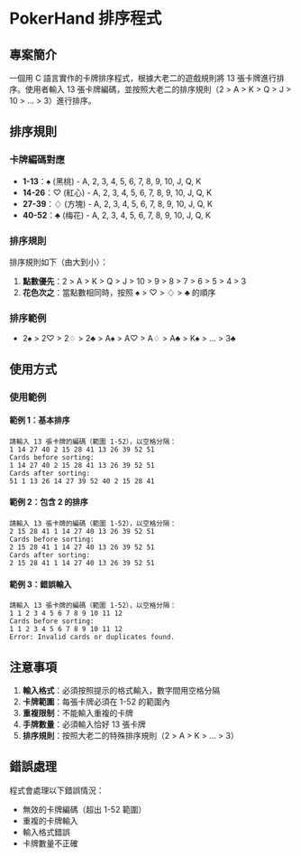 # PokerHand 排序程式

## 專案簡介

一個用 C 語言實作的卡牌排序程式，根據大老二的遊戲規則將 13 張卡牌進行排序。使用者輸入 13 張卡牌編碼，並按照大老二的排序規則（2 > A > K > Q > J > 10 > ... > 3）進行排序。

## 排序規則

### 卡牌編碼對應
- **1-13**：♠ (黑桃) - A, 2, 3, 4, 5, 6, 7, 8, 9, 10, J, Q, K
- **14-26**：♡ (紅心) - A, 2, 3, 4, 5, 6, 7, 8, 9, 10, J, Q, K
- **27-39**：♢ (方塊) - A, 2, 3, 4, 5, 6, 7, 8, 9, 10, J, Q, K
- **40-52**：♣ (梅花) - A, 2, 3, 4, 5, 6, 7, 8, 9, 10, J, Q, K

### 排序規則
排序規則如下（由大到小）：
1. **點數優先**：2 > A > K > Q > J > 10 > 9 > 8 > 7 > 6 > 5 > 4 > 3
2. **花色次之**：當點數相同時，按照 ♠ > ♡ > ♢ > ♣ 的順序

### 排序範例
- 2♠ > 2♡ > 2♢ > 2♣ > A♠ > A♡ > A♢ > A♣ > K♠ > ... > 3♣

## 使用方式

### 使用範例

#### 範例 1：基本排序
```
請輸入 13 張卡牌的編碼（範圍 1-52），以空格分隔：
1 14 27 40 2 15 28 41 13 26 39 52 51
Cards before sorting:
1 14 27 40 2 15 28 41 13 26 39 52 51 
Cards after sorting:
51 1 13 26 14 27 39 52 40 2 15 28 41 
```

#### 範例 2：包含 2 的排序
```
請輸入 13 張卡牌的編碼（範圍 1-52），以空格分隔：
2 15 28 41 1 14 27 40 13 26 39 52 51
Cards before sorting:
2 15 28 41 1 14 27 40 13 26 39 52 51 
Cards after sorting:
2 15 28 41 1 14 27 40 13 26 39 52 51 
```

#### 範例 3：錯誤輸入
```
請輸入 13 張卡牌的編碼（範圍 1-52），以空格分隔：
1 1 2 3 4 5 6 7 8 9 10 11 12
Cards before sorting:
1 1 2 3 4 5 6 7 8 9 10 11 12 
Error: Invalid cards or duplicates found.
```

## 注意事項

1. **輸入格式**：必須按照提示的格式輸入，數字間用空格分隔
2. **卡牌範圍**：每張卡牌必須在 1-52 的範圍內
3. **重複限制**：不能輸入重複的卡牌
4. **手牌數量**：必須輸入恰好 13 張卡牌
5. **排序規則**：按照大老二的特殊排序規則（2 > A > K > ... > 3）

## 錯誤處理

程式會處理以下錯誤情況：
- 無效的卡牌編碼（超出 1-52 範圍）
- 重複的卡牌輸入
- 輸入格式錯誤
- 卡牌數量不正確
